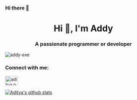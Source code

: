 ### Hi there 👋 

<h1 align="center">Hi 👋, I'm Addy</h1>
<h3 align="center">A passionate programmer or developer</h3>

<p align="left"> <img src="https://komarev.com/ghpvc/?username=addy-exe&label=Profile%20views&color=0e75b6&style=flat" alt="addy-exe" /> </p>

<h3 align="left">Connect with me:</h3>
<p align="left">
<a href="https://instagram.com/aditya.p_____" target="blank"><img align="center" src="https://raw.githubusercontent.com/rahuldkjain/github-profile-readme-generator/master/src/images/icons/Social/instagram.svg" alt="aditya.p_____" height="30" width="40" /></a>
</p>


[![Aditya's github stats](https://github-readme-stats.vercel.app/api?username=Addy-exe&count_private=true&show_icons=true&theme=radical&hide_rank=false)](https://github.com/anuraghazra/github-readme-stats)

<!--[![Top Langs](https://github-readme-stats.vercel.app/api/top-langs/?username=Addy-exe)](https://github.com/anuraghazra/github-readme-stats)-->
